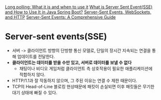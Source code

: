 [Long polling: What it is and when to use it](https://sendbird.com/developer/tutorials/what-is-long-polling?utm_source=chatgpt.com) 
[What is Server Sent Event(SSE) and How to Use It in Java Spring Boot?](https://medium.com/codimis/what-is-server-sent-event-sse-and-how-to-use-it-in-java-spring-boot-7f4ffa828882)
[Server-Sent Events, WebSockets, and HTTP](https://www.mnot.net/blog/2022/02/20/websockets)
[Server-Sent Events: A Comprehensive Guide](https://medium.com/%40moali314/server-sent-events-a-comprehensive-guide-e4b15d147576)
# Server-sent events(SSE)
- 서버 -> 클라이언트 방향의 단방향 통신 모델로, 단일의 장시간 지속되는 연결을 통해 업데이트를 전달한다.
- **클라이언트는 데이터를 받을 수만 있고, 서버로 데이터를 보낼 수 없다**
	- 채팅이나 비디오 게임처럼 클라이언트 측 상호작용이 필요한 애플리케이션에 적합하지 않다.
- HTTP/1.1과 잘 작동하지 않으며, 그 주된 이유는 연결 수 제한 때문이다.
- TCP의 Head-of-Line 블로킹 현상때문에 패킷이 손실되면 이후 패킷들은 무기한 대기 상태에 빠질 수 있다.

